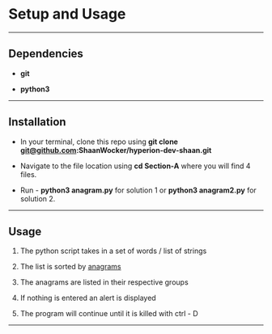 # Setup and Usage

---

## Dependencies

- **git**

- **python3**

---

## Installation

- In your terminal, clone this repo using **git clone git@github.com:ShaanWocker/hyperion-dev-shaan.git**

- Navigate to the file location using **cd Section-A** where you will find 4 files.

- Run - **python3 anagram.py** for solution 1 or **python3 anagram2.py** for solution 2.

---

## Usage

1. The python script takes in a set of words / list of strings

2. The list is sorted by [anagrams](https://en.wikipedia.org/wiki/Anagram)

3. The anagrams are listed in their respective groups

4. If nothing is entered an alert is displayed

5. The program will continue until it is killed with ctrl - D

---
